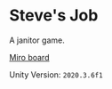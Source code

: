 # Steve's Job

A janitor game.

[Miro board](https://miro.com/app/board/o9J_lLQsdcc=/)

Unity Version:  `2020.3.6f1`
